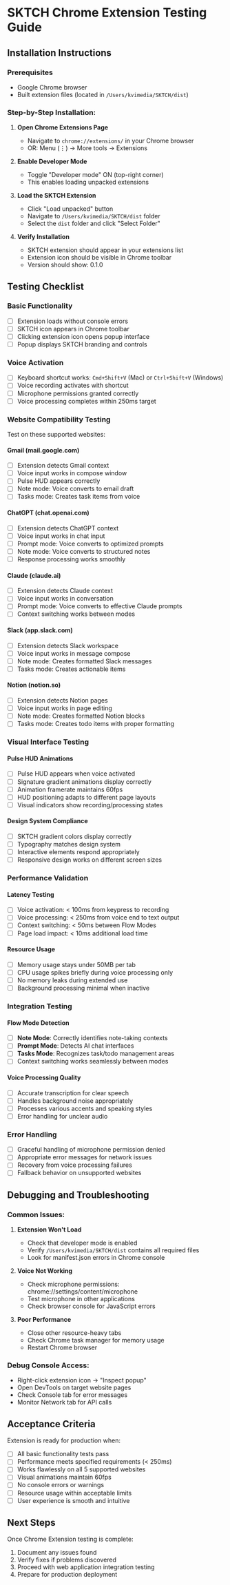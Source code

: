 # SKTCH Chrome Extension Testing Guide

## Installation Instructions

### Prerequisites
- Google Chrome browser
- Built extension files (located in `/Users/kvimedia/SKTCH/dist`)

### Step-by-Step Installation:

1. **Open Chrome Extensions Page**
   - Navigate to `chrome://extensions/` in your Chrome browser
   - OR: Menu (⋮) → More tools → Extensions

2. **Enable Developer Mode**
   - Toggle "Developer mode" ON (top-right corner)
   - This enables loading unpacked extensions

3. **Load the SKTCH Extension**
   - Click "Load unpacked" button
   - Navigate to `/Users/kvimedia/SKTCH/dist` folder
   - Select the `dist` folder and click "Select Folder"

4. **Verify Installation**
   - SKTCH extension should appear in your extensions list
   - Extension icon should be visible in Chrome toolbar
   - Version should show: 0.1.0

## Testing Checklist

### Basic Functionality
- [ ] Extension loads without console errors
- [ ] SKTCH icon appears in Chrome toolbar
- [ ] Clicking extension icon opens popup interface
- [ ] Popup displays SKTCH branding and controls

### Voice Activation
- [ ] Keyboard shortcut works: `Cmd+Shift+V` (Mac) or `Ctrl+Shift+V` (Windows)
- [ ] Voice recording activates with shortcut
- [ ] Microphone permissions granted correctly
- [ ] Voice processing completes within 250ms target

### Website Compatibility Testing

Test on these supported websites:

#### Gmail (mail.google.com)
- [ ] Extension detects Gmail context
- [ ] Voice input works in compose window
- [ ] Pulse HUD appears correctly
- [ ] Note mode: Voice converts to email draft
- [ ] Tasks mode: Creates task items from voice

#### ChatGPT (chat.openai.com)
- [ ] Extension detects ChatGPT context  
- [ ] Voice input works in chat input
- [ ] Prompt mode: Voice converts to optimized prompts
- [ ] Note mode: Voice converts to structured notes
- [ ] Response processing works smoothly

#### Claude (claude.ai)
- [ ] Extension detects Claude context
- [ ] Voice input works in conversation
- [ ] Prompt mode: Voice converts to effective Claude prompts
- [ ] Context switching works between modes

#### Slack (app.slack.com)
- [ ] Extension detects Slack workspace
- [ ] Voice input works in message compose
- [ ] Note mode: Creates formatted Slack messages
- [ ] Tasks mode: Creates actionable items

#### Notion (notion.so)
- [ ] Extension detects Notion pages
- [ ] Voice input works in page editing
- [ ] Note mode: Creates formatted Notion blocks
- [ ] Tasks mode: Creates todo items with proper formatting

### Visual Interface Testing

#### Pulse HUD Animations
- [ ] Pulse HUD appears when voice activated
- [ ] Signature gradient animations display correctly
- [ ] Animation framerate maintains 60fps
- [ ] HUD positioning adapts to different page layouts
- [ ] Visual indicators show recording/processing states

#### Design System Compliance
- [ ] SKTCH gradient colors display correctly
- [ ] Typography matches design system
- [ ] Interactive elements respond appropriately
- [ ] Responsive design works on different screen sizes

### Performance Validation

#### Latency Testing
- [ ] Voice activation: < 100ms from keypress to recording
- [ ] Voice processing: < 250ms from voice end to text output
- [ ] Context switching: < 50ms between Flow Modes
- [ ] Page load impact: < 10ms additional load time

#### Resource Usage
- [ ] Memory usage stays under 50MB per tab
- [ ] CPU usage spikes briefly during voice processing only
- [ ] No memory leaks during extended use
- [ ] Background processing minimal when inactive

### Integration Testing

#### Flow Mode Detection
- [ ] **Note Mode**: Correctly identifies note-taking contexts
- [ ] **Prompt Mode**: Detects AI chat interfaces
- [ ] **Tasks Mode**: Recognizes task/todo management areas
- [ ] Context switching works seamlessly between modes

#### Voice Processing Quality
- [ ] Accurate transcription for clear speech
- [ ] Handles background noise appropriately
- [ ] Processes various accents and speaking styles
- [ ] Error handling for unclear audio

### Error Handling
- [ ] Graceful handling of microphone permission denied
- [ ] Appropriate error messages for network issues
- [ ] Recovery from voice processing failures
- [ ] Fallback behavior on unsupported websites

## Debugging and Troubleshooting

### Common Issues:

1. **Extension Won't Load**
   - Check that developer mode is enabled
   - Verify `/Users/kvimedia/SKTCH/dist` contains all required files
   - Look for manifest.json errors in Chrome console

2. **Voice Not Working**
   - Check microphone permissions: chrome://settings/content/microphone
   - Test microphone in other applications
   - Check browser console for JavaScript errors

3. **Poor Performance**
   - Close other resource-heavy tabs
   - Check Chrome task manager for memory usage
   - Restart Chrome browser

### Debug Console Access:
- Right-click extension icon → "Inspect popup"
- Open DevTools on target website pages
- Check Console tab for error messages
- Monitor Network tab for API calls

## Acceptance Criteria

Extension is ready for production when:
- [ ] All basic functionality tests pass
- [ ] Performance meets specified requirements (< 250ms)
- [ ] Works flawlessly on all 5 supported websites
- [ ] Visual animations maintain 60fps
- [ ] No console errors or warnings
- [ ] Resource usage within acceptable limits
- [ ] User experience is smooth and intuitive

## Next Steps

Once Chrome Extension testing is complete:
1. Document any issues found
2. Verify fixes if problems discovered
3. Proceed with web application integration testing
4. Prepare for production deployment